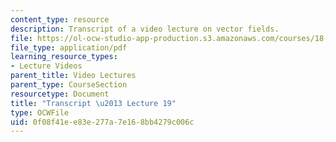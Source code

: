 ```yaml
---
content_type: resource
description: Transcript of a video lecture on vector fields.
file: https://ol-ocw-studio-app-production.s3.amazonaws.com/courses/18-02-multivariable-calculus-fall-2007/0f08f41ee83e277a7e168bb4279c006c_18_022007L19.pdf
file_type: application/pdf
learning_resource_types:
- Lecture Videos
parent_title: Video Lectures
parent_type: CourseSection
resourcetype: Document
title: "Transcript \u2013 Lecture 19"
type: OCWFile
uid: 0f08f41e-e83e-277a-7e16-8bb4279c006c
---
```

